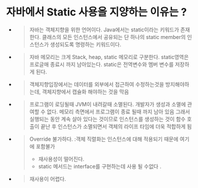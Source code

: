 

# 자바에서 Static 사용을 지양하는 이유는 ? 

- > 자바는 객체지향을 위한 언어이다. 
  > Java에서는 static이라는 키워드가 존재한다. 
  > 클래스의 모든 인스턴스에서 공유되는 단 하나의 static member의 인스턴스가 생성되도록 명령하는 키워드이다.
- > 자바 메모리는 크게 Stack, heap, static 메모리로 구분한다. 
  > static영역은 프로글매 종료시 까지 남아있는다. 
  > static은 전역변수와 멤버 변수를 저장하게 된다.

- > 객체지향입장에서는 데이터를 외부에서 접근하여 수정하는것을 방지해야하는데, 객체지향에서 캡슐화 해야하는 것을 막음 
  

- >프로그램이 로딩될때 JVM이 내려갈때 소멸된다. 개발자가 생성과 소멸에 관여할 수 없다. 
  > 메모리 측면에서 프로그램이 종료 될때 까지 남아 있음
  > 그래서 실행되는 동안 계속 살아 있다는 것이므로 인스턴스를 생성하는 것이 함수 호출이 끝난 
  >  후 인스턴스가 소멸되면서 객체의 라이프 타임에 더욱 적합하게 됨
  
- > Override 불가하다. :객체 직렬화는 인스턴스에 대해 적용되기 때문에 여기에 포함불가 
  > - 재사용성이 떨어진다. 
  > - static 메서드는 interface를 구현하는데 사용 될 수없다 .

- > 재사용이 어렵다. 